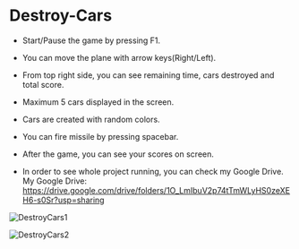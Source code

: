 # Destroy-Cars

* Start/Pause the game by pressing F1.

* You can move the plane with arrow keys(Right/Left).

* From top right side, you can see remaining time, cars destroyed and total score.

* Maximum 5 cars displayed in the screen.

* Cars are created with random colors.

* You can fire missile by pressing spacebar.

* After the game, you can see your scores on screen.

* In order to see whole project running, you can check my Google Drive. My Google Drive: https://drive.google.com/drive/folders/1O_LmIbuV2p74tTmWLyHS0zeXEH6-s0Sr?usp=sharing

![DestroyCars1](https://github.com/BatuUzun/Destroy-Cars/assets/103521291/b977de24-870d-4d3b-8a69-33574de219a5)


![DestroyCars2](https://github.com/BatuUzun/Destroy-Cars/assets/103521291/f2c3cbed-d47c-4246-a17b-c1f3c7f47cc6)
